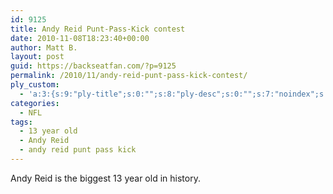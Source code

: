 ```yaml
---
id: 9125
title: Andy Reid Punt-Pass-Kick contest
date: 2010-11-08T18:23:40+00:00
author: Matt B.
layout: post
guid: https://backseatfan.com/?p=9125
permalink: /2010/11/andy-reid-punt-pass-kick-contest/
ply_custom:
  - 'a:3:{s:9:"ply-title";s:0:"";s:8:"ply-desc";s:0:"";s:7:"noindex";s:0:"";}'
categories:
  - NFL
tags:
  - 13 year old
  - Andy Reid
  - andy reid punt pass kick
---
```


<div class="entry">
  <p>
    Andy Reid is the biggest 13 year old in history.<br />
  </p>
</div>
